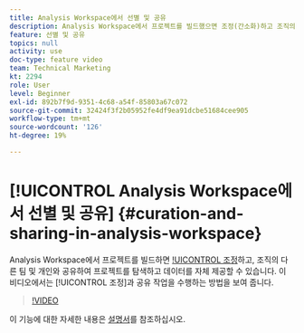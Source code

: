 ```yaml
---
title: Analysis Workspace에서 선별 및 공유
description: Analysis Workspace에서 프로젝트를 빌드했으면 조정(간소화)하고 조직의 다른 팀 및 개인과 공유하여 프로젝트를 탐색하고 데이터를 자체 제공할 수 있습니다. 이 비디오에서는 큐레이션 및 공유 작업 방법을 보여 줍니다.
feature: 선별 및 공유
topics: null
activity: use
doc-type: feature video
team: Technical Marketing
kt: 2294
role: User
level: Beginner
exl-id: 892b7f9d-9351-4c68-a54f-85803a67c072
source-git-commit: 32424f3f2b05952fe4df9ea91dcbe51684cee905
workflow-type: tm+mt
source-wordcount: '126'
ht-degree: 19%

---
```


# [!UICONTROL Analysis Workspace에서 선별 및 공유] {#curation-and-sharing-in-analysis-workspace}

Analysis Workspace에서 프로젝트를 빌드하면 [!UICONTROL 조정](간소화)하고, 조직의 다른 팀 및 개인와 공유하여 프로젝트를 탐색하고 데이터를 자체 제공할 수 있습니다. 이 비디오에서는 [!UICONTROL 조정]과 공유 작업을 수행하는 방법을 보여 줍니다.

>[!VIDEO](https://video.tv.adobe.com/v/24711/?quality=12)

이 기능에 대한 자세한 내용은 [설명서](https://marketing.adobe.com/resources/help/ko_KR/analytics/analysis-workspace/curate.html)를 참조하십시오.

